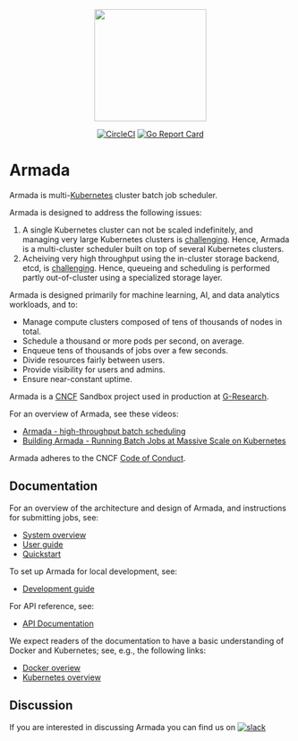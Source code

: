 <div align="center">
<img src="./logo.svg" width="200"/>

<p><a href="https://circleci.com/gh/armadaproject/armada"><img src="https://circleci.com/gh/helm/helm.svg?style=shield" alt="CircleCI"></a>
<a href="https://goreportcard.com/report/github.com/armadaproject/armada"><img src="https://goreportcard.com/badge/github.com/armadaproject/armada" alt="Go Report Card"></a></p>
</div>

# Armada

Armada is multi-[Kubernetes](https://kubernetes.io/docs/concepts/overview/) cluster batch job scheduler.

Armada is designed to address the following issues:

1. A single Kubernetes cluster can not be scaled indefinitely, and managing very large Kubernetes clusters is [challenging](https://openai.com/blog/scaling-kubernetes-to-7500-nodes/). Hence, Armada is a multi-cluster scheduler built on top of several Kubernetes clusters.
2. Acheiving very high throughput using the in-cluster storage backend, etcd, is [challenging](https://etcd.io/docs/v3.5/op-guide/performance/). Hence, queueing and scheduling is performed partly out-of-cluster using a specialized storage layer.

Armada is designed primarily for machine learning, AI, and data analytics workloads, and to:

- Manage compute clusters composed of tens of thousands of nodes in total.
- Schedule a thousand or more pods per second, on average.
- Enqueue tens of thousands of jobs over a few seconds.
- Divide resources fairly between users.
- Provide visibility for users and admins.
- Ensure near-constant uptime.

Armada is a [CNCF](https://www.cncf.io/) Sandbox project used in production at [G-Research](https://www.gresearch.co.uk/).

For an overview of Armada, see these videos:

- [Armada - high-throughput batch scheduling](https://www.youtube.com/watch?v=FT8pXYciD9A)
- [Building Armada - Running Batch Jobs at Massive Scale on Kubernetes](https://www.youtube.com/watch?v=B3WPxw3OUl4)

Armada adheres to the CNCF [Code of Conduct](https://github.com/cncf/foundation/blob/master/code-of-conduct.md).

## Documentation

For an overview of the architecture and design of Armada, and instructions for submitting jobs, see:

- [System overview](./docs/design.md)
- [User guide](./docs/user.md)
- [Quickstart](./docs/quickstart/index.md)

To set up Armada for local development, see:

- [Development guide](./docs/development_guide.md)

For API reference, see:
- [API Documentation](./docs/api.md)

We expect readers of the documentation to have a basic understanding of Docker and Kubernetes; see, e.g., the following links:

- [Docker overiew](https://docs.docker.com/get-started/overview/)
- [Kubernetes overview](https://kubernetes.io/docs/concepts/overview/)

## Discussion

If you are interested in discussing Armada you can find us on  [![slack](https://img.shields.io/badge/slack-armada-brightgreen.svg?logo=slack)](https://cloud-native.slack.com/?redir=%2Farchives%2FC03T9CBCEMC)


